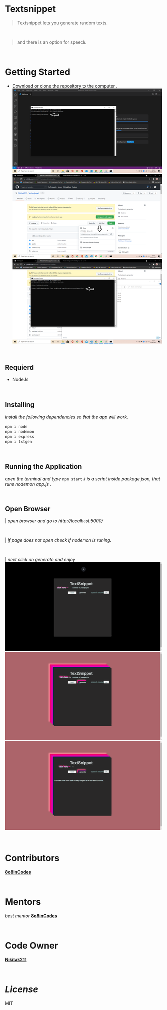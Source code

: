 # **Textsnippet** #
> Textsnippet lets you generate random texts.
<br/>

> and there is an option for speech.

<br/>

# **Getting Started** #

* Download or clone the repository to the computer .
![screenshot](/readme_imgs/4.png)
![screenshot](/readme_imgs/5.png)
![screenshot](/readme_imgs/6.png)

<br/>

## **Requierd** ##
* NodeJs

<br/>

## **Installing** ##
 *install the following dependencies so that the app will work.*
```
npm i node
npm i nodemon
npm i express
npm i txtgen
```

<br/>

## **Running the Application** ##
*open the terminal and type* `npm start` *it is a script inside package.json, that runs nodemon app.js .*

<br/>

## **Open Browser** ##
| *open browser and go to http://localhost:5000/*
 
 <br/>
 
| *If page does not open check if nodemon is runing.*

<br/>

| *next click on generate and enjoy*
![screenshot](/readme_imgs/1.png)
![screenshot](/readme_imgs/2.png)
![screenshot](/readme_imgs/3.png)

<br/>

# **Contributors** #
 [**8o8inCodes**](https://github.com/8o8inCodes)

<br/>

# **Mentors** #
 *best mentor* [**8o8inCodes**](https://github.com/8o8inCodes)
 
 <br/>

# **Code Owner** #
 [**Nikitak211**](https://github.com/Nikitak211)
 
<br/>

# *License* #
MIT 